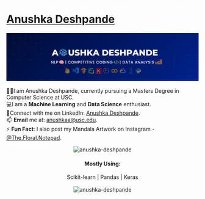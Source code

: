 # ![](https://github.com/Akash-Salvi/Akash-Salvi/blob/master/Hello(1).gif)[Anushka Deshpande](https://github.com/anushka-deshpande) 
![plot](./anushka-banner.png)

👨‍🎓I am Anushka Deshpande, currently pursuing a Masters Degree in Computer Science at USC. <br />
💻I am a **Machine Learning** and **Data Science** enthusiast. <br />
💬Connect with me on LinkedIn: [Anushka Deshpande](https://www.linkedin.com/in/anushka-deshpande153/).<br />
📫 **Email** me at: anushkaa@usc.edu.<br/>
⚡ **Fun Fact**: I also post my Mandala Artwork on Instagram - [@The.Floral.Notepad](https://www.instagram.com/the.floral.notepad/).

<p align="center"> <img src="https://github-readme-stats.vercel.app/api?username=anushka-deshpande&show_icons=true" alt="anushka-deshpande" />
 
 <h4 align="center">Mostly Using:</h4>
<p align="center">Scikit-learn | Pandas | Keras</p>

<p align="center">
<img align="Center" src="https://github-readme-streak-stats.herokuapp.com/?user=anushka-deshpande" alt="anushka-deshpande" />
 </p>


<!--🏆🥇I am also into **competitive programming**. I am **2-star⭐️** coder at Codechef.<br /> -->

<!--
**anushka-deshpande/anushka-deshpande** is a ✨ _special_ ✨ repository because its `README.md` (this file) appears on your GitHub profile.

Here are some ideas to get you started:

- 🔭 I’m currently working on ...
- 🌱 I’m currently learning ...
- 👯 I’m looking to collaborate on ...
- 🤔 I’m looking for help with ...
- 💬 Ask me about ...
- 📫 How to reach me: ...
- 😄 Pronouns: ...
- ⚡ Fun fact: ...
-->
